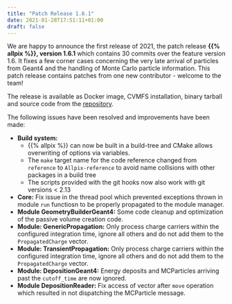 ```yaml
---
title: "Patch Release 1.6.1"
date: 2021-01-28T17:51:11+01:00
draft: false
---
```


We are happy to announce the first release of 2021, the patch release **{{% allpix %}}, version 1.6.1** which contains 30 commits over the feature version 1.6.
It fixes a few corner cases concerning the very late arrival of particles from Geant4 and the handling of Monte Carlo particle information.
This patch release contains patches from one new contributor - welcome to the team!

The release is available as Docker image, CVMFS installation, binary tarball and source code from the [repository](https://gitlab.cern.ch/allpix-squared/allpix-squared/).

The following issues have been resolved and improvements have been made:
<!--more-->

* **Build system:**
    * {{% allpix %}} can now be built in a build-tree and CMake allows overwriting of options via variables.
    * The `make` target name for the code reference changed from `reference` to `Allpix-reference` to avoid name collisions with other packages in a build tree
    * The scripts provided with the git hooks now also work with git versions < 2.13
* **Core:** Fix issue in the thread pool which prevented exceptions thrown in module `run` functiosn to be properly propagated to the module manager.
* **Module GeometryBuilderGeant4:** Some code cleanup and optimization of the passive volume creation code.
* **Module: GenericPropagation:** Only process charge carriers within the configured integration time, ignore all others and do not add them to the `PropagatedCharge` vector.
* **Module: TransientPropagation:** Only process charge carriers within the configured integration time, ignore all others and do not add them to the `PropagatedCharge` vector.
* **Module: DepositionGeant4:** Energy deposits and MCParticles arriving past the `cutoff_time` are now ignored.
* **Module DepositionReader:** Fix access of vector after `move` operation which resulted in not dispatching the MCParticle message.
